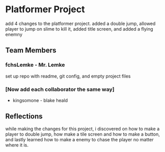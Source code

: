 # Platformer Project
add 4 changes to the platformer project. added a double jump, allowed player to jump on slime to kill it, added title screen, and added a flying enemny 


## Team Members
### fchsLemke - Mr. Lemke
set up repo with readme, git config, and empty project files
### [Now add each collaborator the same way]
* kingsomone - blake heald


## Reflections

while making the changes for this project, i discovered on how to make a player to double jump, how make a tile screen and how to make a button, and lastly learned how to make a enemy to chase the player no matter where it is.
